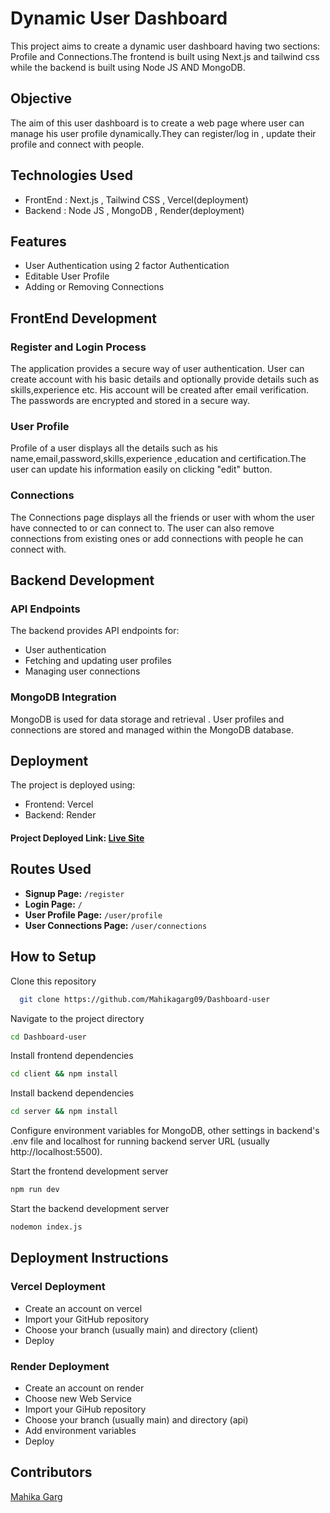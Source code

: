 
# Dynamic User Dashboard

This project aims to create a dynamic user dashboard having two sections: Profile and Connections.The frontend is built using Next.js and tailwind css while the backend is built using Node JS AND MongoDB.

## Objective
The aim of this user dashboard is to create a web page where user can manage his user profile dynamically.They can register/log in ,
update their profile and connect with people.

## Technologies Used
- FrontEnd : Next.js , Tailwind CSS , Vercel(deployment)
- Backend  : Node JS , MongoDB , Render(deployment)

## Features

- User Authentication using 2 factor Authentication
- Editable User Profile
- Adding or Removing Connections
## FrontEnd Development

### Register and Login Process
The application provides a secure way of user authentication.
User can create account with his basic details and optionally provide details such as skills,experience etc. His account will be created after email verification. The passwords are encrypted and stored in a secure way.

### User Profile 
Profile of a user displays all the details such as his name,email,password,skills,experience ,education and certification.The user can update his information easily on clicking "edit" button.

### Connections 
The Connections page displays all the friends or user with whom the user have connected to or can connect to. The user can also remove connections from existing ones or add connections with people he can connect with.


## Backend Development

### API Endpoints
The backend provides API endpoints for:
- User authentication
- Fetching and updating user profiles
- Managing user connections

### MongoDB Integration
MongoDB is used for data storage and retrieval . User profiles and connections are stored and managed within the MongoDB database.

## Deployment

The project is deployed using:
- Frontend: Vercel
- Backend: Render

#### Project Deployed Link: [Live Site](https://user-dashboard-ten-rho.vercel.app/)

## Routes Used

- **Signup Page:** `/register`
- **Login Page:** `/`
- **User Profile Page:** `/user/profile`
- **User Connections Page:** `/user/connections`

## How to Setup

Clone this repository
```bash
  git clone https://github.com/Mahikagarg09/Dashboard-user

```
Navigate to the project directory
```bash
cd Dashboard-user
```

Install frontend dependencies
```bash
cd client && npm install
```
Install backend dependencies
```bash
cd server && npm install
```
Configure environment variables for MongoDB, other settings in backend's .env file and localhost for running backend server URL (usually http://localhost:5500).

Start the frontend development server
```bash
npm run dev
```
Start the backend development server
```bash
nodemon index.js
```
## Deployment Instructions

### Vercel Deployment
- Create an account on vercel
- Import your GitHub repository
- Choose your branch (usually main) and directory (client)
- Deploy

### Render Deployment
- Create an account on render
- Choose new Web Service
- Import your GiHub repository
- Choose your branch (usually main) and directory (api)
- Add environment variables
- Deploy

## Contributors 
[Mahika Garg](https://github.com/Mahikagarg09)